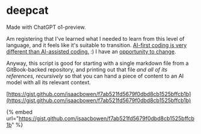 # deepcat

Made with ChatGPT o1-preview.

Am registering that I've learned what I needed to learn from this level of language, and it feels like it's suitable to transition. [AI-first coding is very different than AI-assisted coding.](../12/a-future-of-ai-code.md) :) I have an [opportunity to change](../08/#theres-an-opportunity-here-for-me-to-change-and-im-feeling-it-out).

Anyway, this script is good for starting with a single markdown file from a GitBook-backed repository, and printing out that file _and all of its references, recursively_ so that you can hand a piece of content to an AI model with all its relevant context.

[https://gist.github.com/isaacbowen/f7ab521fd5679f0dbd8cb1525bffcb1b](https://gist.github.com/isaacbowen/f7ab521fd5679f0dbd8cb1525bffcb1b)

{% embed url="https://gist.github.com/isaacbowen/f7ab521fd5679f0dbd8cb1525bffcb1b" %}

